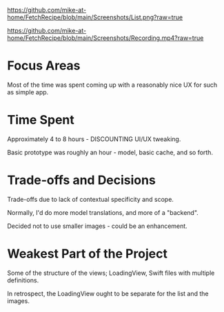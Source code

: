 https://github.com/mike-at-home/FetchRecipe/blob/main/Screenshots/List.png?raw=true

https://github.com/mike-at-home/FetchRecipe/blob/main/Screenshots/Recording.mp4?raw=true

# Focus Areas

Most of the time was spent coming up with a reasonably nice UX for such as simple app.


# Time Spent

Approximately 4 to 8 hours - DISCOUNTING UI/UX tweaking.

Basic prototype was roughly an hour - model, basic cache, and so forth.


# Trade-offs and Decisions

Trade-offs due to lack of contextual specificity and scope. 

Normally, I'd do more model translations, and more of a "backend".

Decided not to use smaller images - could be an enhancement.


# Weakest Part of the Project

 Some of the structure of the views; LoadingView, Swift files with multiple definitions.
 
 In retrospect, the LoadingView ought to be separate for the list and the images.
